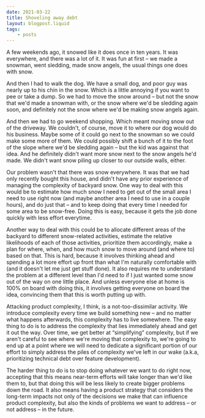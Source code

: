 ```yaml
---
date: 2021-03-22
title: Shoveling away debt
layout: blogpost.liquid
tags: 
    - posts
---
```



A few weekends ago, it snowed like it does once in ten years. It was everywhere, and there was a lot of it.  It was fun at first – we made a snowman, went sledding, made snow angels, the usual things one does with snow.

And then I had to walk the dog. We have a small dog, and poor guy was nearly up to his chin in the snow. Which is a little annoying if you want to pee or take a dump. So we had to move the snow around – but not the snow that we'd made a snowman with, or the snow where we'd be sledding again soon, and definitely not the snow where we'd be making snow angels again.

And then we had to go weekend shopping. Which meant moving snow out of the driveway. We couldn't, of course, move it to where our dog would do his business. Maybe some of it could go next to the snowman so we could make some more of them. We could possibly shift a bunch of it to the foot of the slope where we'd be sledding again – but the kid was against that idea.   And he definitely didn't want more snow next to the snow angels he'd made.  We didn't want snow piling up closer to our outside walls, either.

Our problem wasn't that there was snow everywhere. It was that we had only recently bought this house, and didn't have any prior experience of managing the complexity of backyard snow.  One way to deal with this would be to estimate how much snow I need to get out of the small area I need to use right now (and maybe another area I need to use in a couple hours), and do just that – and to keep doing that every time I needed for some area to be snow-free. Doing this is easy, because it gets the job done quickly with less effort everytime.

Another way to deal with this could be to allocate different areas of the backyard to different snow-related activities, estimate the relative likelihoods of each of those activities, prioritize them accordingly, make a plan for where, when, and how much snow to move around (and where to) based on that. This is hard, because it involves thinking ahead and spending a lot more effort up front than what I'm naturally comfortable with (and it doesn't let me just get stuff done). It also requires me to understand the problem at a different level than I'd need to if I just wanted some snow out of the way on one little place. And unless everyone else at home is 100% on board with doing this, it involves getting everyone on board the idea, convincing them that this is worth putting up with.

Attacking product complexity, I think, is a not-too-dissimilar activity. We introduce complexity every time we build something new – and no matter what happens afterwards, this complexity has to live somewhere. The easy thing to do is to address the complexity that lies immediately ahead and get it out the way. Over time, we get better at “simplifying” complexity, but if we aren't careful to see where we're moving that complexity to, we're going to end up at a point where we will need to dedicate a significant portion of our effort to simply address the piles of complexity we've left in our wake (a.k.a, prioritizing technical debt over feature development).

The harder thing to do is to stop doing whatever we want to do right now, accepting that this means near-term efforts will take longer than we'd like them to, but that doing this will be less likely to create bigger problems down the road. It also means having a product strategy that considers the long-term impacts not only of the decisions we make that can influence product complexity, but also the kinds of problems we want to address – or not address – in the future.
